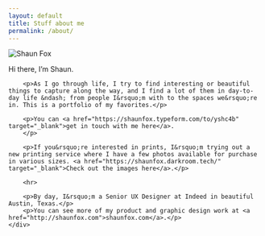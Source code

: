 ```yaml
---
layout: default
title: Stuff about me
permalink: /about/
---
```


<div class="container about-page">
	<div class="column pic">
		<img src="{{ site.baseurl }}/assets/img/shaun-fox-2018.jpg" alt="Shaun Fox" class="bio-pic">
	</div>
	<div class="column my-bio">
		<p>Hi there, I&rsquo;m Shaun.</p>

		<p>As I go through life, I try to find interesting or beautiful things to capture along the way, and I find a lot of them in day-to-day life &ndash; from people I&rsquo;m with to the spaces we&rsquo;re in. This is a portfolio of my favorites.</p>

		<p>You can <a href="https://shaunfox.typeform.com/to/yshc4b" target="_blank">get in touch with me here</a>.
		</p>

		<p>If you&rsquo;re interested in prints, I&rsquo;m trying out a new printing service where I have a few photos available for purchase in various sizes. <a href="https://shaunfox.darkroom.tech/" target="_blank">Check out the images here</a>.</p>

		<hr>

		<p>By day, I&rsquo;m a Senior UX Designer at Indeed in beautiful Austin, Texas.</p>
		<p>You can see more of my product and graphic design work at <a href="http://shaunfox.com">shaunfox.com</a>.</p>
	</div>
</div>